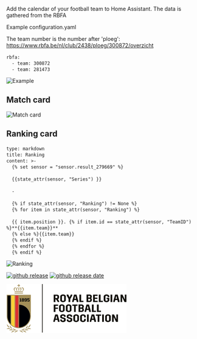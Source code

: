 Add the calendar of your football team to Home Assistant. The data is gathered from the RBFA

Example configuration.yaml

The team number is the number after 'ploeg': https://www.rbfa.be/nl/club/2438/ploeg/300872/overzicht

```
rbfa:
  - team: 300872
  - team: 281473
```
![Example](https://github.com/rgerbranda/rbfa/blob/main/images/example.png)

Match card
-
<img src="https://github.com/rgerbranda/rbfa/blob/main/images/match_sheet.png" alt="Match card" width=528>

Ranking card
-

```
type: markdown
title: Ranking
content: >-
  {% set sensor = "sensor.result_279669" %}

  {{state_attr(sensor, "Series") }}

  -

  {% if state_attr(sensor, "Ranking") != None %}
  {% for item in state_attr(sensor, "Ranking") %}

  {{ item.position }}. {% if item.id == state_attr(sensor, "TeamID") %}**{{item.team}}**
  {% else %}{{item.team}}
  {% endif %}
  {% endfor %} 
  {% endif %}
```

<img src="https://github.com/rgerbranda/rbfa/blob/main/images/ranking.png" alt="Ranking" width=528>


[![github release](https://img.shields.io/github/v/release/rgerbranda/rbfa?logo=github)](https://github.com/rgerbranda/rbfa/releases)
[![github release date](https://img.shields.io/github/release-date/rgerbranda/rbfa)](https://github.com/rgerbranda/rbfa/releases)

<img src="https://github.com/home-assistant/brands/blob/c359584cf6719b89aee0428cdb55da55c5b34593/custom_integrations/rbfa/logo.png" alt="Royal Belgian Football Association" height=128>
